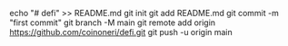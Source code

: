 echo "# defi" >> README.md
  git init
  git add README.md
  git commit -m "first commit"
  git branch -M main
  git remote add origin https://github.com/coinoneri/defi.git
  git push -u origin main
